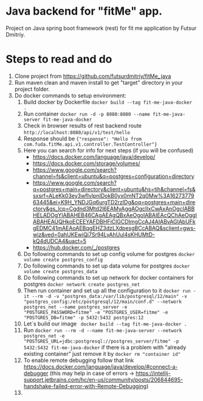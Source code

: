 # Java backend for "fitMe" app. 
Project on Java spring boot framework (rest) for fit me application by Futsur Dmitriy.

# Steps to read and do

1. Clone project from https://github.com/futsurdmitriy/fitMe_java
2. Run maven clean and maven install to get "target" directory in your project folder.
3. Do docker commands to setup environment:
    1. Build docker by Dockerfile ``` docker build --tag fit-me-java-docker . ```
    2. Run container ``` docker run -d -p 8080:8080 --name fit-me-java-server fit-me-java-docker ```
    3. Check in browser results of rest backend route ``` http://localhost:8080/api/v1/test/hello ```
    4. Response should be ``` {"response": "Hello from com.fuda.fitMe.api.v1.controller.TestController"} ```
    5. Here you can search for info for next steps (if you will be confused) 
        * https://docs.docker.com/language/java/develop/ 
        * https://docs.docker.com/storage/volumes/ 
        * https://www.google.com/search?channel=fs&client=ubuntu&q=postgres+configuration+directory 
        * https://www.google.com/search?q=postgres+main+directory&client=ubuntu&hs=tih&channel=fs&sxsrf=ALeKk03ey3wfIvlpnIDokB0yx0mNT2q0Mw%3A1627377963445&ei=K9H_YNDJGq6urgTD2rzIDg&oq=postgres+main+directory&gs_lcp=Cgdnd3Mtd2l6EAMyAggAOgcIIxCwAxAnOgcIABBHELADOgYIABAHEB46CAgAEAgQBxAeOgoIABAIEAcQChAeOggIABAHEAUQHkoECEEYAFDBHFiCIGCDImgCcAJ4AIABvAGIAbUFkgEDMC41mAEAoAEBqgEHZ3dzLXdpesgBCcABAQ&sclient=gws-wiz&ved=0ahUKEwiQi7Sr94LyAhUul4sKHUMtD-kQ4dUDCA4&uact=5 
        * https://hub.docker.com/_/postgres
    6. Do following commands to set up config volume for postgres ``` docker volume create postgres_config ```  
    7. Do following commands to set up data volume for postgres ``` docker volume create postgres_data ```  
    8. Do following commands to set up network for docker containers for postgres ``` docker network create postgres_net ```
    9. Then run container and set up all the configuration to it ``` docker run -it --rm -d -v "postgres_data:/var/lib/postgresql/12/main" -v "postgres_config:/etc/postgresql/12/main/conf.d" --network postgres_net --name postgres_server -e "POSTGRES_PASSWORD=fitme" -e "POSTGRES_USER=fitme" -e "POSTGRES_DB=fitme" -p 5432:5432 postgres:12 ```
    10. Let`s build our image ```  docker build --tag fit-me-java-docker . ```
    11. Run ``` docker run --rm -d --name fit-me-java-server --network postgres_net -e "POSTGRES_URL=jdbc:postgresql://postgres_server/fitme" -p 5432:5432 fit-me-java-docker ```
        if there is a problem with "already existing container" just remove it by ``` docker rm "container id" ```
    12. To enable remote debugging follow that link https://docs.docker.com/language/java/develop/#connect-a-debugger (this may help in case of errors -> https://intellij-support.jetbrains.com/hc/en-us/community/posts/206844695-handshake-failed-error-with-Remote-Debugging)
    13. 
